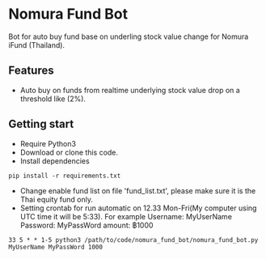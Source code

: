 # Nomura Fund Bot
Bot for auto buy fund base on underling stock value change for Nomura iFund (Thailand).

## Features

- Auto buy on funds from realtime underlying stock value drop on a threshold like (2%).

## Getting start

- Require Python3
- Download or clone this code.
- Install dependencies

```
pip install -r requirements.txt
```

- Change enable fund list on file 'fund_list.txt', please make sure it is the Thai equity fund only.
- Setting crontab for run automatic on 12.33 Mon-Fri(My computer using UTC time it will be 5:33).
For example
Username: MyUserName 
Password: MyPassWord
amount: ฿1000

```
33 5 * * 1-5 python3 /path/to/code/nomura_fund_bot/nomura_fund_bot.py MyUserName MyPassWord 1000
```
